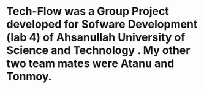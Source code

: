# Tech-Flow was a Group Project developed for Sofware Development (lab 4) of Ahsanullah University of Science and Technology . My other two team mates were Atanu and Tonmoy.
